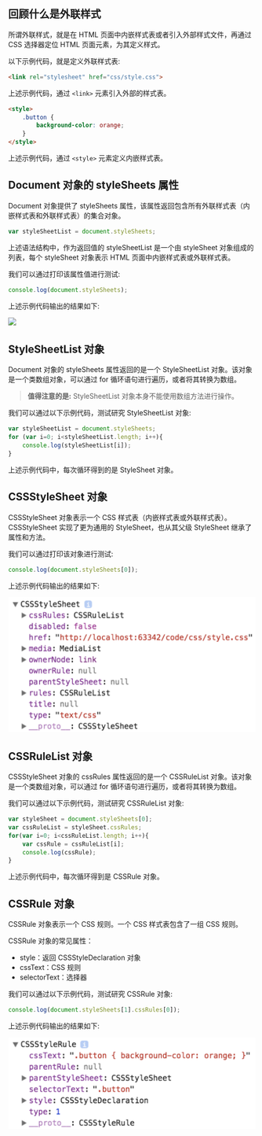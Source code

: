 ## 回顾什么是外联样式

所谓外联样式，就是在 HTML 页面中内嵌样式表或者引入外部样式文件，再通过 CSS 选择器定位 HTML 页面元素，为其定义样式。

以下示例代码，就是定义外联样式表:

```html
<link rel="stylesheet" href="css/style.css">
```

上述示例代码，通过 `<link>` 元素引入外部的样式表。

```html
<style>
    .button {
        background-color: orange;
    }
</style>
```

上述示例代码，通过 `<style>` 元素定义内嵌样式表。

## Document 对象的 styleSheets 属性

Document 对象提供了 styleSheets 属性，该属性返回包含所有外联样式表（内嵌样式表和外联样式表）的集合对象。

```javascript
var styleSheetList = document.styleSheets;
```

上述语法结构中，作为返回值的 styleSheetList 是一个由 styleSheet 对象组成的列表，每个 styleSheet 对象表示 HTML 页面中内嵌样式表或外联样式表。

我们可以通过打印该属性值进行测试:

```javascript
console.log(document.styleSheets);
```

上述示例代码输出的结果如下:

![](img/06.png)

## StyleSheetList 对象

Document 对象的 styleSheets 属性返回的是一个 StyleSheetList 对象。该对象是一个类数组对象，可以通过 for 循环语句进行遍历，或者将其转换为数组。

> **值得注意的是:** StyleSheetList 对象本身不能使用数组方法进行操作。

我们可以通过以下示例代码，测试研究 StyleSheetList 对象:

```javascript
var styleSheetList = document.styleSheets;
for (var i=0; i<styleSheetList.length; i++){
    console.log(styleSheetList[i]);
}
```

上述示例代码中，每次循环得到的是 StyleSheet 对象。

## CSSStyleSheet 对象

CSSStyleSheet 对象表示一个 CSS 样式表（内嵌样式表或外联样式表）。CSSStyleSheet 实现了更为通用的 StyleSheet，也从其父级 StyleSheet 继承了属性和方法。

我们可以通过打印该对象进行测试:

```javascript
console.log(document.styleSheets[0]);
```

上述示例代码输出的结果如下:

![](img/07.png)

## CSSRuleList 对象

CSSStyleSheet 对象的 cssRules 属性返回的是一个 CSSRuleList 对象。该对象是一个类数组对象，可以通过 for 循环语句进行遍历，或者将其转换为数组。

我们可以通过以下示例代码，测试研究 CSSRuleList 对象:

```javascript
var styleSheet = document.styleSheets[0];
var cssRuleList = styleSheet.cssRules;
for(var i=0; i<cssRuleList.length; i++){
    var cssRule = cssRuleList[i];
    console.log(cssRule);
}
```

上述示例代码中，每次循环得到是 CSSRule 对象。

## CSSRule 对象

CSSRule 对象表示一个 CSS 规则。一个 CSS 样式表包含了一组 CSS 规则。

CSSRule 对象的常见属性：

- style：返回 CSSStyleDeclaration 对象
- cssText：CSS 规则
- selectorText：选择器

我们可以通过以下示例代码，测试研究 CSSRule 对象:

```javascript
console.log(document.styleSheets[1].cssRules[0]);
```

上述示例代码输出的结果如下:

![](img/08.png)
